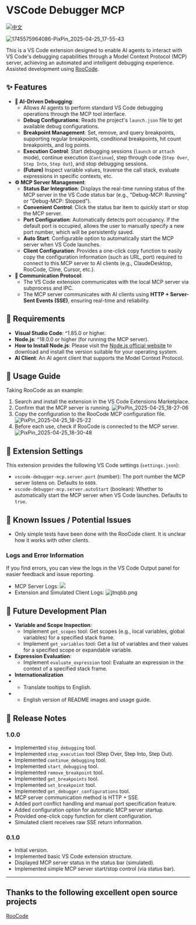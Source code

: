 # VSCode Debugger MCP

[![中文](https://img.shields.io/badge/Language-中文-blue)](README.cn.md)

![1745575964086-PixPin_2025-04-25_17-55-43](https://github.com/user-attachments/assets/ac4cc09f-017e-4266-b617-69398dcadf52)

This is a VS Code extension designed to enable AI agents to interact with VS Code's debugging capabilities through a Model Context Protocol (MCP) server, achieving an automated and intelligent debugging experience. Assisted development using [RooCode](https://github.com/RooVetGit/Roo-Code).

## ✨ Features

*   **🤖 AI-Driven Debugging**:
    *   Allows AI agents to perform standard VS Code debugging operations through the MCP tool interface.
    *   **Debug Configurations**: Reads the project's `launch.json` file to get available debug configurations.
    *   **Breakpoint Management**: Set, remove, and query breakpoints, supporting regular breakpoints, conditional breakpoints, hit count breakpoints, and log points.
    *   **Execution Control**: Start debugging sessions (`launch` or `attach` mode), continue execution (`Continue`), step through code (`Step Over`, `Step Into`, `Step Out`), and stop debugging sessions.
    *   **(Future)** Inspect variable values, traverse the call stack, evaluate expressions in specific contexts, etc.
*   **⚙️ MCP Server Management**:
    *   **Status Bar Integration**: Displays the real-time running status of the MCP server in the VS Code status bar (e.g., "Debug-MCP: Running" or "Debug-MCP: Stopped").
    *   **Convenient Control**: Click the status bar item to quickly start or stop the MCP server.
    *   **Port Configuration**: Automatically detects port occupancy. If the default port is occupied, allows the user to manually specify a new port number, which will be persistently saved.
    *   **Auto Start**: Configurable option to automatically start the MCP server when VS Code launches.
    *   **Client Configuration**: Provides a one-click copy function to easily copy the configuration information (such as URL, port) required to connect to this MCP server to AI clients (e.g., ClaudeDesktop, RooCode, Cline, Cursor, etc.).
*   **📡 Communication Protocol**:
    *   The VS Code extension communicates with the local MCP server via subprocess and IPC.
    *   The MCP server communicates with AI clients using **HTTP + Server-Sent Events (SSE)**, ensuring real-time and reliability.

## 🚀 Requirements

*   **Visual Studio Code**: ^1.85.0 or higher.
*   **Node.js**: ^18.0.0 or higher (for running the MCP server).
*   **How to Install Node.js**: Please visit the [Node.js official website](https://nodejs.org/) to download and install the version suitable for your operating system.
*   **AI Client**: An AI agent client that supports the Model Context Protocol.

## 📖 Usage Guide

Taking RooCode as an example:
1. Search and install the extension in the VS Code Extensions Marketplace.
2. Confirm that the MCP server is running. ![PixPin_2025-04-25_18-27-06](https://github.com/user-attachments/assets/82c51c61-0e8c-472f-90f3-bf19d5364f20)
3. Copy the configuration to the RooCode MCP configuration file. ![PixPin_2025-04-25_18-25-22](https://github.com/user-attachments/assets/677e7547-bace-40c2-b9fe-9b68be09a784)
4. Before each use, check if RooCode is connected to the MCP server. ![PixPin_2025-04-25_18-30-48](https://github.com/user-attachments/assets/2379585d-fbaa-48dc-aa0d-50204a9db1d1)

## 🔧 Extension Settings

This extension provides the following VS Code settings (`settings.json`):

*   `vscode-debugger-mcp.server.port` (number): The port number the MCP server listens on. Defaults to `6009`.
*   `vscode-debugger-mcp.server.autoStart` (boolean): Whether to automatically start the MCP server when VS Code launches. Defaults to `true`.

## 🐞 Known Issues / Potential Issues

*   Only simple tests have been done with the RooCode client. It is unclear how it works with other clients.

### Logs and Error Information

If you find errors, you can view the logs in the VS Code Output panel for easier feedback and issue reporting.
*   MCP Server Logs: ![](https://files.catbox.moe/19t08t.png)
*   Extension and Simulated Client Logs: ![jtnqbb.png](https://files.catbox.moe/jtnqbb.png)

## 🔮 Future Development Plan

*   **Variable and Scope Inspection**:
    *   Implement `get_scopes` tool: Get scopes (e.g., local variables, global variables) for a specified stack frame.
    *   Implement `get_variables` tool: Get a list of variables and their values for a specified scope or expandable variable.
*   **Expression Evaluation**:
    *   Implement `evaluate_expression` tool: Evaluate an expression in the context of a specified stack frame.
*   **Internationalization**
*   *   Translate tooltips to English.
*   *   English version of README images and usage guide.
## 🎉 Release Notes

### 1.0.0
*   Implemented `stop_debugging` tool.
*   Implemented `step_execution` tool (Step Over, Step Into, Step Out).
*   Implemented `continue_debugging` tool.
*   Implemented `start_debugging` tool.
*   Implemented `remove_breakpoint` tool.
*   Implemented `get_breakpoints` tool.
*   Implemented `set_breakpoint` tool.
*   Implemented `get_debugger_configurations` tool.
*   MCP server communication method is HTTP + SSE.
*   Added port conflict handling and manual port specification feature.
*   Added configuration option for automatic MCP server startup.
*   Provided one-click copy function for client configuration.
*   Simulated client receives raw SSE return information.

### 0.1.0
*   Initial version.
*   Implemented basic VS Code extension structure.
*   Displayed MCP server status in the status bar (simulated).
*   Implemented simple MCP server start/stop control (via status bar).

---


## Thanks to the following excellent open source projects
[RooCode](https://github.com/RooVetGit/Roo-Code)
